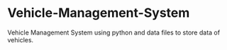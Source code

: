 # Vehicle-Management-System
Vehicle Management System using python and data files to store data of vehicles.
